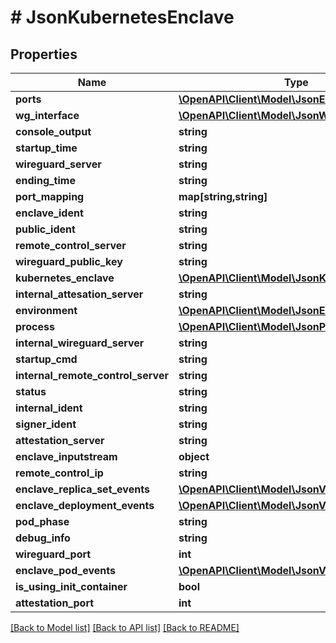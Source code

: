 # # JsonKubernetesEnclave

## Properties

Name | Type | Description | Notes
------------ | ------------- | ------------- | -------------
**ports** | [**\OpenAPI\Client\Model\JsonEnclavePort[]**](JsonEnclavePort.md) |  | [optional]
**wg_interface** | [**\OpenAPI\Client\Model\JsonWireguardInterface**](JsonWireguardInterface.md) |  | [optional]
**console_output** | **string** |  | [optional]
**startup_time** | **string** |  | [optional]
**wireguard_server** | **string** |  | [optional]
**ending_time** | **string** |  | [optional]
**port_mapping** | **map[string,string]** |  | [optional]
**enclave_ident** | **string** |  | [optional]
**public_ident** | **string** |  | [optional]
**remote_control_server** | **string** |  | [optional]
**wireguard_public_key** | **string** |  | [optional]
**kubernetes_enclave** | [**\OpenAPI\Client\Model\JsonKubernetesEnclave**](JsonKubernetesEnclave.md) |  | [optional]
**internal_attesation_server** | **string** |  | [optional]
**environment** | [**\OpenAPI\Client\Model\JsonEnvironment**](JsonEnvironment.md) |  | [optional]
**process** | [**\OpenAPI\Client\Model\JsonProcess**](JsonProcess.md) |  | [optional]
**internal_wireguard_server** | **string** |  | [optional]
**startup_cmd** | **string** |  | [optional]
**internal_remote_control_server** | **string** |  | [optional]
**status** | **string** |  | [optional]
**internal_ident** | **string** |  | [optional]
**signer_ident** | **string** |  | [optional]
**attestation_server** | **string** |  | [optional]
**enclave_inputstream** | **object** |  | [optional]
**remote_control_ip** | **string** |  | [optional]
**enclave_replica_set_events** | [**\OpenAPI\Client\Model\JsonV1EventList**](JsonV1EventList.md) |  | [optional]
**enclave_deployment_events** | [**\OpenAPI\Client\Model\JsonV1EventList**](JsonV1EventList.md) |  | [optional]
**pod_phase** | **string** |  | [optional]
**debug_info** | **string** |  | [optional]
**wireguard_port** | **int** |  | [optional]
**enclave_pod_events** | [**\OpenAPI\Client\Model\JsonV1EventList**](JsonV1EventList.md) |  | [optional]
**is_using_init_container** | **bool** |  | [optional]
**attestation_port** | **int** |  | [optional]

[[Back to Model list]](../../README.md#models) [[Back to API list]](../../README.md#endpoints) [[Back to README]](../../README.md)
